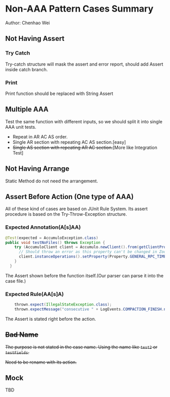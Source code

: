 # Non-AAA Pattern Cases Summary

Author: Chenhao Wei

## Not Having Assert

### Try Catch

Try-catch structure will mask the assert and error report, should add Assert inside catch branch.

### Print

Print function should be replaced with String Assert

## Multiple AAA

Test the same function with different inputs, so we should split it into single AAA unit tests.

* Repeat in AR AC AS order.
* Single AR section with repeating AC AS section.[easy]
* ~~Single AS section with repeating AR AC section.~~[More like Integration Test]

## Not Having Arrange

Static Method do not need the arrangement.

## Assert Before Action (One type of AAA)

All of these kind of cases are based on JUnit Rule System. Its assert procedure is based on the Try-Throw-Exception structure.

### Expected Annotation(A[s]AA)

````java
@Test(expected = AccumuloException.class)
public void testNoFiles() throws Exception {
    try (AccumuloClient client = Accumulo.newClient().from(getClientProps()).build()) {
      // Should throw an error as this property can't be changed in ZooKeeper
      client.instanceOperations().setProperty(Property.GENERAL_RPC_TIMEOUT.getKey(), "60s");
    }
  }
````

The Assert shown before the function itself.(Our parser can parse it into the case file.)

### Expected Rule(AA[s]A)

```java
    thrown.expect(IllegalStateException.class);
    thrown.expectMessage("consecutive " + LogEvents.COMPACTION_FINISH.name());
```

The Assert is stated right before the action.

## ~~Bad Name~~

~~The purpose is not stated in the case name. Using the name like `test2` or `testFields`.~~

~~Need to be rename with its action.~~

## Mock

TBD